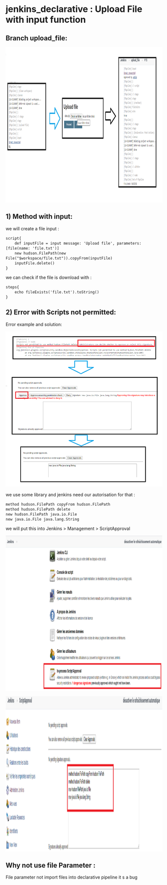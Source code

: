 # jenkins_declarative : Upload File with input function

## Branch upload_file:
<p align="center">
  <img width="800" height="500" src="https://github.com/YonathanGuez/jenkins_declarative/blob/upload_file/img/upload_file.png">
</p>

## 1) Method with input:
we will create a file input :
```
script{
    def inputFile = input message: 'Upload file', parameters: [file(name: 'file.txt')]
    new hudson.FilePath(new File("$workspace/file.txt")).copyFrom(inputFile)
    inputFile.delete()
}
```
we can check if the file is download with :

```
steps{
    echo fileExists('file.txt').toString()
}
```

## 2) Error with Scripts not permitted:
Error example and solution:
<p align="center">
  <img width="800" height="500" src="https://github.com/YonathanGuez/jenkins_declarative/blob/upload_file/img/solution_error.png">
</p>
we use some library and jenkins need our autorisation for that :

```
method hudson.FilePath copyFrom hudson.FilePath
method hudson.FilePath delete
new hudson.FilePath java.io.File
new java.io.File java.lang.String
```

we will put this into Jenkins > Management > ScriptApproval
<p align="center">
  <img width="800" height="500" src="https://github.com/YonathanGuez/jenkins_declarative/blob/upload_file/img/conf_script_approval.png">
</p>
<p align="center">
  <img width="800" height="500" src="https://github.com/YonathanGuez/jenkins_declarative/blob/upload_file/img/conf_script_approval2.png">
</p>

## Why not use file Parameter :
File parameter not import files into declarative pipeline it s a bug 
